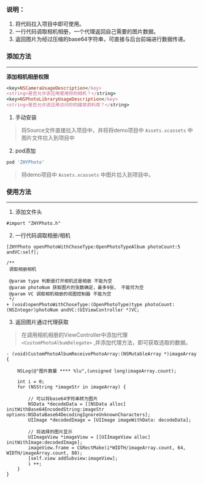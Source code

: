 ### 说明：


1. 将代码拉入项目中即可使用。
2. 一行代码调取相机相册，一个代理返回自己需要的图片数据。
3. 返回图片为经过压缩的base64字符串，可直接与后台前端进行数据传递。

### 添加方法
---

**添加相机相册权限**

```ruby
<key>NSCameraUsageDescription</key>
<string>是否允许该应用使用你的相机？</string>
<key>NSPhotoLibraryUsageDescription</key>
<string>是否允许该应用访问你的媒体资料库？</string>
```

1. 手动安装

> 将Source文件直接拉入项目中，并将将demo项目中 `Assets.xcassets` 中图片文件拉入到项目中

2. pod添加

```ruby
pod 'ZHYPhoto'
```
> 将demo项目中 `Assets.xcassets` 中图片拉入到项目中。

### 使用方法
---

1. 添加文件头

```objc
#import "ZHYPhoto.h"
```

2. 一行代码调取相册/相机

```objc
[ZHYPhoto openPhotoWithChoseType:OpenPhotoTypeAlbum photoCount:5 andVC:self];
```

```objc
/**
 调取相册相机

 @param type 判断是打开相机还是相册 不能为空
 @param photoNum 获取图片的张数确定，最多9张， 不能可为空
 @param VC 调取相机相册的视图控制器 不能为空
 */
+ (void)openPhotoWithChoseType:(OpenPhotoType)type photoCount:(NSInteger)photoNum andVC:(UIViewController *)VC;
```

3. 返回图片通过代理获取

> 在调用相机相册的ViewController中添加代理 `<CustomPhotoAlbumDelegate>` ,并添加代理方法，即可获取选取的数据。

```
- (void)CustomPhotoAlbumReceivePhotoArray:(NSMutableArray *)imageArray {
    
    NSLog(@"图片数量 **** %lu",(unsigned long)imageArray.count);
    
    int i = 0;
    for (NSString *imageStr in imageArray) {
        
        // 可以将base64字符串转为图片
        NSData *decodeData = [[NSData alloc] initWithBase64EncodedString:imageStr options:NSDataBase64DecodingIgnoreUnknownCharacters];
        UIImage *decodedImage = [UIImage imageWithData: decodeData];
        
        // 将选择的图片显示
        UIImageView *imageView = [[UIImageView alloc] initWithImage:decodedImage];
        imageView.frame = CGRectMake(i*WIDTH/imageArray.count, 64, WIDTH/imageArray.count, 80);
        [self.view addSubview:imageView];
        i ++;
    }
}
```


